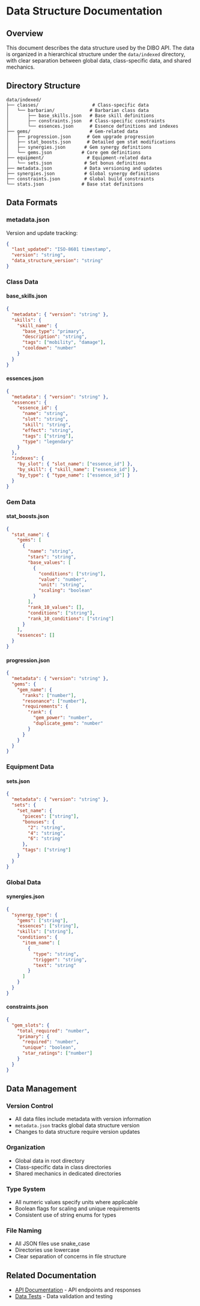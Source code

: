 # Data Structure Documentation

## Overview

This document describes the data structure used by the DIBO API. The data is organized in a hierarchical structure under the `data/indexed` directory, with clear separation between global data, class-specific data, and shared mechanics.

## Directory Structure

```
data/indexed/
├── classes/                    # Class-specific data
│   └── barbarian/             # Barbarian class data
│       ├── base_skills.json   # Base skill definitions
│       ├── constraints.json   # Class-specific constraints
│       └── essences.json      # Essence definitions and indexes
├── gems/                      # Gem-related data
│   ├── progression.json      # Gem upgrade progression
│   ├── stat_boosts.json      # Detailed gem stat modifications
│   ├── synergies.json       # Gem synergy definitions
│   └── gems.json           # Core gem definitions
├── equipment/                # Equipment-related data
│   └── sets.json            # Set bonus definitions
├── metadata.json            # Data versioning and updates
├── synergies.json           # Global synergy definitions
├── constraints.json         # Global build constraints
└── stats.json              # Base stat definitions
```

## Data Formats

### metadata.json
Version and update tracking:
```json
{
  "last_updated": "ISO-8601 timestamp",
  "version": "string",
  "data_structure_version": "string"
}
```

### Class Data

#### base_skills.json
```json
{
  "metadata": { "version": "string" },
  "skills": {
    "skill_name": {
      "base_type": "primary",
      "description": "string",
      "tags": ["mobility", "damage"],
      "cooldown": "number"
    }
  }
}
```

#### essences.json
```json
{
  "metadata": { "version": "string" },
  "essences": {
    "essence_id": {
      "name": "string",
      "slot": "string",
      "skill": "string",
      "effect": "string",
      "tags": ["string"],
      "type": "legendary"
    }
  },
  "indexes": {
    "by_slot": { "slot_name": ["essence_id"] },
    "by_skill": { "skill_name": ["essence_id"] },
    "by_type": { "type_name": ["essence_id"] }
  }
}
```

### Gem Data

#### stat_boosts.json
```json
{
  "stat_name": {
    "gems": [
      {
        "name": "string",
        "stars": "string",
        "base_values": [
          {
            "conditions": ["string"],
            "value": "number",
            "unit": "string",
            "scaling": "boolean"
          }
        ],
        "rank_10_values": [],
        "conditions": ["string"],
        "rank_10_conditions": ["string"]
      }
    ],
    "essences": []
  }
}
```

#### progression.json
```json
{
  "metadata": { "version": "string" },
  "gems": {
    "gem_name": {
      "ranks": ["number"],
      "resonance": ["number"],
      "requirements": {
        "rank": {
          "gem_power": "number",
          "duplicate_gems": "number"
        }
      }
    }
  }
}
```

### Equipment Data

#### sets.json
```json
{
  "metadata": { "version": "string" },
  "sets": {
    "set_name": {
      "pieces": ["string"],
      "bonuses": {
        "2": "string",
        "4": "string",
        "6": "string"
      },
      "tags": ["string"]
    }
  }
}
```

### Global Data

#### synergies.json
```json
{
  "synergy_type": {
    "gems": ["string"],
    "essences": ["string"],
    "skills": ["string"],
    "conditions": {
      "item_name": [
        {
          "type": "string",
          "trigger": "string",
          "text": "string"
        }
      ]
    }
  }
}
```

#### constraints.json
```json
{
  "gem_slots": {
    "total_required": "number",
    "primary": {
      "required": "number",
      "unique": "boolean",
      "star_ratings": ["number"]
    }
  }
}
```

## Data Management

### Version Control
- All data files include metadata with version information
- `metadata.json` tracks global data structure version
- Changes to data structure require version updates

### Organization
- Global data in root directory
- Class-specific data in class directories
- Shared mechanics in dedicated directories

### Type System
- All numeric values specify units where applicable
- Boolean flags for scaling and unique requirements
- Consistent use of string enums for types

### File Naming
- All JSON files use snake_case
- Directories use lowercase
- Clear separation of concerns in file structure

## Related Documentation
- [API Documentation](../v1.md) - API endpoints and responses
- [Data Tests](../tests/data/data.md) - Data validation and testing
